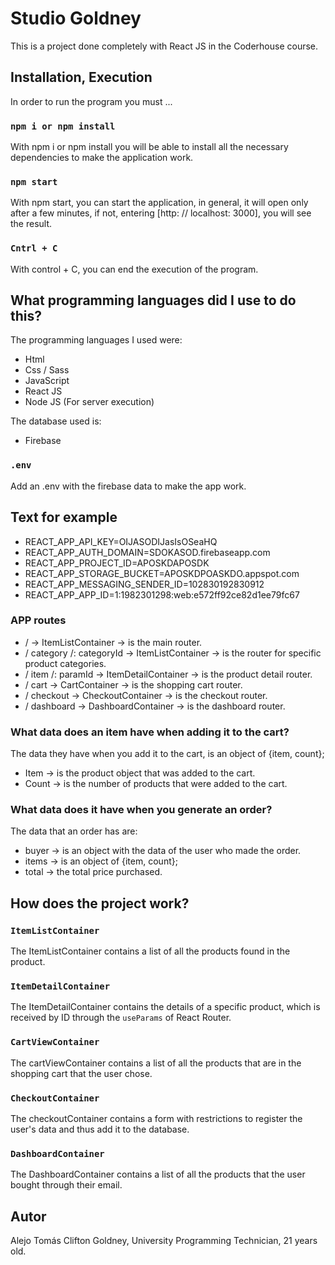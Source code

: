 # Studio Goldney

This is a project done completely with React JS in the Coderhouse course.

## Installation, Execution

In order to run the program you must ...

### `npm i or npm install`

With npm i or npm install you will be able to install all the necessary dependencies to make the application work.

### `npm start`

With npm start, you can start the application, in general, it will open only after a few minutes, if not, entering [http: // localhost: 3000], you will see the result.

### `Cntrl + C`

With control + C, you can end the execution of the program.

## What programming languages did I use to do this?

The programming languages I used were:

- Html
- Css / Sass
- JavaScript
- React JS
- Node JS (For server execution)

The database used is:

- Firebase

### `.env`

Add an .env with the firebase data to make the app work.

## Text for example

-   REACT_APP_API_KEY=OIJASODIJasIsOSeaHQ
-   REACT_APP_AUTH_DOMAIN=SDOKASOD.firebaseapp.com
-   REACT_APP_PROJECT_ID=APOSKDAPOSDK
-   REACT_APP_STORAGE_BUCKET=APOSKDPOASKDO.appspot.com
-   REACT_APP_MESSAGING_SENDER_ID=102830192830912
-   REACT_APP_APP_ID=1:1982301298:web:e572ff92ce82d1ee79fc67

### APP routes

- / -> ItemListContainer -> is the main router.
- / category /: categoryId -> ItemListContainer -> is the router for specific product categories.
- / item /: paramId -> ItemDetailContainer -> is the product detail router.
- / cart -> CartContainer -> is the shopping cart router.
- / checkout -> CheckoutContainer -> is the checkout router.
- / dashboard -> DashboardContainer -> is the dashboard router.

### What data does an item have when adding it to the cart?

The data they have when you add it to the cart, is an object of {item, count};

- Item -> is the product object that was added to the cart.
- Count -> is the number of products that were added to the cart.

### What data does it have when you generate an order?

The data that an order has are:

- buyer -> is an object with the data of the user who made the order.
- items -> is an object of {item, count};
- total -> the total price purchased.

## How does the project work?

### `ItemListContainer`

The ItemListContainer contains a list of all the products found in the product.

### `ItemDetailContainer`

The ItemDetailContainer contains the details of a specific product, which is received by ID through the `useParams` of React Router.

### `CartViewContainer`

The cartViewContainer contains a list of all the products that are in the shopping cart that the user chose.

### `CheckoutContainer`

The checkoutContainer contains a form with restrictions to register the user's data and thus add it to the database.

### `DashboardContainer`

The DashboardContainer contains a list of all the products that the user bought through their email.

## Autor

Alejo Tomás Clifton Goldney, University Programming Technician, 21 years old. 